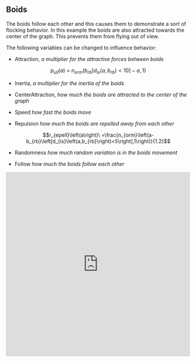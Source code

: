 ## Boids
<!-- META a boid simulation made entirely within desmos META -->
The boids follow each other and this causes them to demonstrate a sort of flocking behavior. In this example the boids are also attracted towards the center of the graph. This prevents them from flying out of view. 

The following variables can be changed to influence behavior:

 - Attraction, *a multiplier for the attractive forces between boids*

$$p_{ull}\left(a\right)\ =\ n_{orm}\left(b_{rb}\left[d_{is}\left(a,b_{rb}\right)<10\right]-a,1\right)$$

 - Inertia, *a multiplier for the inertia of the boids*

 - CenterAttraction, *how much the boids are attracted to the center of the graph*

 - Speed *how fast the boids move*

 - Repulsion *how much the boids are repelled away from each other*

$$r_{epell}\left(a\right)\ =\frac{n_{orm}\left(a-b_{rb}\left[d_{is}\left(a,b_{rb}\right)<5\right],1\right)}{1.2}$$

 - Randomness *how much random variation is in the boids movement*

 - Follow *how much the boids follow each other*

<iframe src="https://www.desmos.com/calculator/xbiv9gh80l?embed" width="500" height="500" style="border: 1px solid #ccc" frameborder=0></iframe>
<!-- LAST EDITED 1699420951 LAST EDITED-->